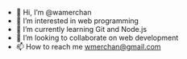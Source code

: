 - 👋 Hi, I’m @wamerchan
- 👀 I’m interested in web programming
- 🌱 I’m currently learning Git and Node.js
- 💞️ I’m looking to collaborate on web development
- 📫 How to reach me wmerchan@gmail.com

<!---
wamerchan/wamerchan is a ✨ special ✨ repository because its `README.md` (this file) appears on your GitHub profile.
You can click the Preview link to take a look at your changes.
--->

